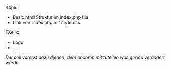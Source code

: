 R4pid:
- Basic html Struktur im index.php file
- Link von index.php mit style.css



FXelix:
- Logo
- ...






*Der soll vorerst dazu dienen, dem anderen mitzuteilen was genau verändert wurde.*
